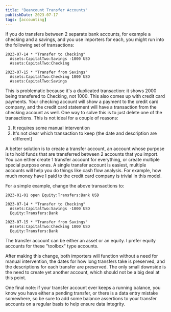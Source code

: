 ```yaml
---
title: "Beancount Transfer Accounts"
publishDate: 2023-07-17
tags: [accounting]
---
```


If you do transfers between 2 separate bank accounts, for example a checking and a savings, and you use importers for each, you might run into the following set of transactions:

```
2023-07-14 * "Transfer to Checking"
  Assets:CapitalTwo:Savings -1000 USD
  Assets:CapitalTwo:Checking

2023-07-15 * "Transfer from Savings"
  Assets:CapitalTwo:Checking 1000 USD
  Assets:CapitalTwo:Savings
```

This is problematic because it's a duplicated transaction: it shows 2000 being transfered to Checking, not 1000.  This also comes up with credit card payments.  Your checking account will show a payment to the credit card company, and the credit card statement will have a transaction from the checking account as well.  One way to solve this is to just delete one of the transactions.  This is not ideal for a couple of reasons:

1. It requires some manual intervention
2. It's not clear which transaction to keep (the date and description are different)

A better solution is to create a transfer account, an account whose purpose is to hold funds that are transferred between 2 accounts that you import.  You can either create 1 transfer account for everything, or create multiple special purpose ones.  A single transfer account is easiest, multiple accounts will help you do things like cash flow analysis.  For example, how much money have I paid to the credit card company is trivial in this model.

For a simple example, change the above transactions to:

```
2023-01-01 open Equity:Transfers:Bank USD

2023-07-14 * "Transfer to Checking"
  Assets:CapitalTwo:Savings -1000 USD
  Equity:Transfers:Bank

2023-07-15 * "Transfer from Savings"
  Assets:CapitalTwo:Checking 1000 USD
  Equity:Transfers:Bank
```

The transfer account can be either an asset or an equity.  I prefer equity accounts for these "toolbox" type accounts.

After making this change, both importers will function without a need for manual intervention, the dates for how long transfers take is preserved, and the descriptions for each transfer are preserved. The only small downside is the need to create yet another account, which should not be a big deal at this point.

One final note: if your transfer account ever keeps a running balance, you know you have either a pending transfer, or there is a data entry mistake somewhere, so be sure to add some balance assertions to your transfer accounts on a regular basis to help ensure data integrity.

